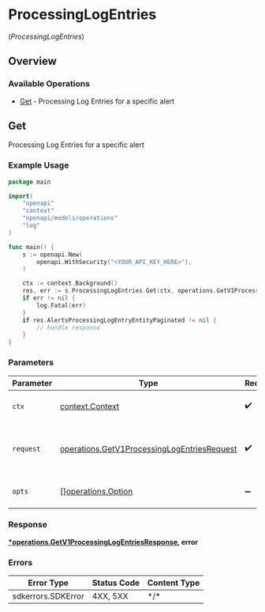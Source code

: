 # ProcessingLogEntries
(*ProcessingLogEntries*)

## Overview

### Available Operations

* [Get](#get) - Processing Log Entries for a specific alert

## Get

Processing Log Entries for a specific alert

### Example Usage

```go
package main

import(
	"openapi"
	"context"
	"openapi/models/operations"
	"log"
)

func main() {
    s := openapi.New(
        openapi.WithSecurity("<YOUR_API_KEY_HERE>"),
    )

    ctx := context.Background()
    res, err := s.ProcessingLogEntries.Get(ctx, operations.GetV1ProcessingLogEntriesRequest{})
    if err != nil {
        log.Fatal(err)
    }
    if res.AlertsProcessingLogEntryEntityPaginated != nil {
        // handle response
    }
}
```

### Parameters

| Parameter                                                                                                  | Type                                                                                                       | Required                                                                                                   | Description                                                                                                |
| ---------------------------------------------------------------------------------------------------------- | ---------------------------------------------------------------------------------------------------------- | ---------------------------------------------------------------------------------------------------------- | ---------------------------------------------------------------------------------------------------------- |
| `ctx`                                                                                                      | [context.Context](https://pkg.go.dev/context#Context)                                                      | :heavy_check_mark:                                                                                         | The context to use for the request.                                                                        |
| `request`                                                                                                  | [operations.GetV1ProcessingLogEntriesRequest](../../models/operations/getv1processinglogentriesrequest.md) | :heavy_check_mark:                                                                                         | The request object to use for the request.                                                                 |
| `opts`                                                                                                     | [][operations.Option](../../models/operations/option.md)                                                   | :heavy_minus_sign:                                                                                         | The options for this request.                                                                              |

### Response

**[*operations.GetV1ProcessingLogEntriesResponse](../../models/operations/getv1processinglogentriesresponse.md), error**

### Errors

| Error Type         | Status Code        | Content Type       |
| ------------------ | ------------------ | ------------------ |
| sdkerrors.SDKError | 4XX, 5XX           | \*/\*              |